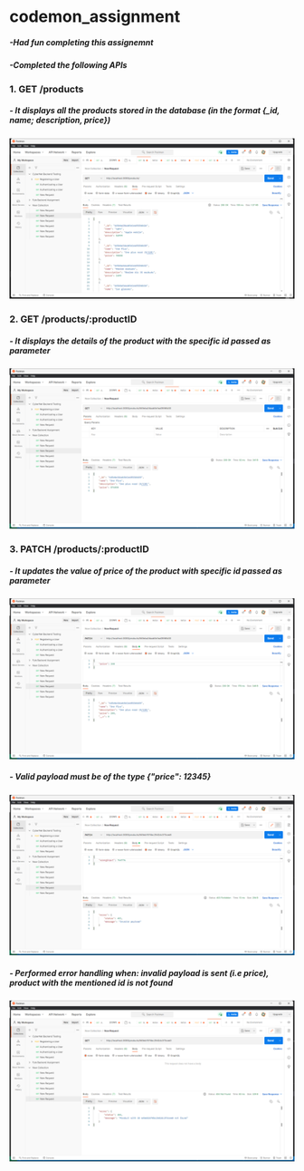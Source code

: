 # codemon_assignment
##### -Had fun completing this assignemnt
##### -Completed the following APIs

### 1. GET /products
##### - It displays all the products stored in the database (in the format {_id, name; description, price})
<img src="./screenshots/GetAll.png" alt="GetAll" >

### 2. GET /products/:productID
##### - It displays the details of the product with the specific id passed as parameter
<img src="./screenshots/GetById.png" alt="GetById">

### 3. PATCH /products/:productID
##### - It updates the value of price of the product with specific id passed as parameter
<img src="./screenshots/PatchSucess.png" alt="PatchSucess">

##### - Valid payload must be of the type {"price": 12345}
<img src="./screenshots/InvalidPayload.png" alt="InvalidPayload">

##### - Performed error handling when: invalid payload is sent (i.e price), product with the mentioned id is not found
<img src="./screenshots/IdNotFound.png" alt="IdNotFound">

